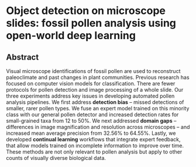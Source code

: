 # Object detection on microscope slides: fossil pollen analysis using open-world deep learning


## Abstract

Visual microscope identifications of fossil pollen are used to reconstruct paleoclimate and past changes in plant communities. Previous research has focused on computer vision models for classification. There are fewer protocols for pollen detection and image processing of a whole slide. Our three experiments address key issues in developing automated pollen analysis pipelines. We first address **detection bias** – missed detections of smaller, rarer pollen types. We fuse an expert model trained on this minority class with our general pollen detector and increased detection rates for small-grained taxa from 12 to 50%. We next addressed **domain gaps** – differences in image magnification and resolution across microscopes – and increased mean average precision from 32.56% to 64.55%. Lastly, we developed **continual learning** workflows that integrate expert feedback, that allow models trained on incomplete information
to improve over time. These methods are not only relevant to pollen analysis
but apply to other counts of visually diverse biological data.
